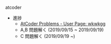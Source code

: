 atcoder

 - 進捗
    - [AtCoder Problems - User Page: wkwkgg](https://kenkoooo.com/atcoder/#/user/wkwkgg)
     - A,B 問題解く (2019/09/15 ~ 2019/09/19)
     - C 問題解く (2019/09/19 ~)
